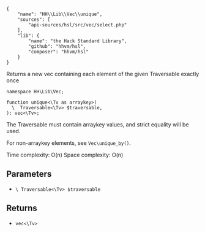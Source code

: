 ``` yamlmeta
{
    "name": "HH\\Lib\\Vec\\unique",
    "sources": [
        "api-sources/hsl/src/vec/select.php"
    ],
    "lib": {
        "name": "the Hack Standard Library",
        "github": "hhvm/hsl",
        "composer": "hhvm/hsl"
    }
}
```




Returns a new vec containing each element of the given Traversable exactly
once




``` Hack
namespace HH\Lib\Vec;

function unique<\Tv as arraykey>(
  \  Traversable<\Tv> $traversable,
): vec<\Tv>;
```




The Traversable must contain arraykey values, and strict equality will
be used.




For non-arraykey elements, see ` Vec\unique_by() `.




Time complexity: O(n)
Space complexity: O(n)




## Parameters




+ ` \ Traversable<\Tv> $traversable `




## Returns




* ` vec<\Tv> `
<!-- HHAPIDOC -->
